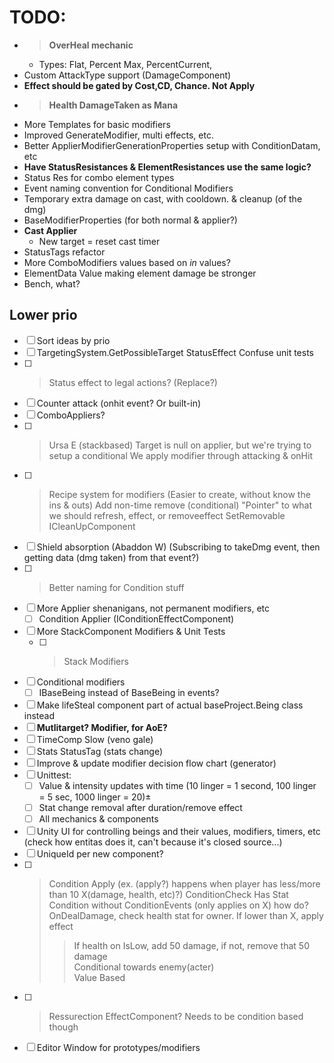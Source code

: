 # TODO:

* >**OverHeal mechanic**
  * Types: Flat, Percent Max, PercentCurrent,  
* Custom AttackType support (DamageComponent)
* **Effect should be gated by Cost,CD, Chance. Not Apply**
* >**Health DamageTaken as Mana** 
* More Templates for basic modifiers
* Improved GenerateModifier, multi effects, etc.
* Better ApplierModifierGenerationProperties setup with ConditionDatam, etc
* **Have StatusResistances & ElementResistances use the same logic?**
* Status Res for combo element types
* Event naming convention for Conditional Modifiers
* Temporary extra damage on cast, with cooldown. & cleanup (of the dmg)
* BaseModifierProperties (for both normal & applier?)
* **Cast Applier**
  * New target = reset cast timer
* StatusTags refactor
* More ComboModifiers values based on *in* values?
* ElementData Value making element damage be stronger 
* Bench, what?

## Lower prio

- [ ] Sort ideas by prio
- [ ] TargetingSystem.GetPossibleTarget StatusEffect Confuse unit tests
- [ ] >Status effect to legal actions? (Replace?)
- [ ] Counter attack (onhit event? Or built-in)
- [ ] ComboAppliers?
- [ ] >Ursa E (stackbased)
    Target is null on applier, but we're trying to setup a conditional
    We apply modifier through attacking & onHit
- [ ] >Recipe system for modifiers (Easier to create, without know the ins & outs)
    Add non-time remove (conditional)
    "Pointer" to what we should refresh, effect, or removeeffect
    SetRemovable ICleanUpComponent
- [ ] Shield absorption (Abaddon W) (Subscribing to takeDmg event, then getting data (dmg taken) from that event?)
- [ ] >Better naming for Condition stuff
- [ ] More Applier shenanigans, not permanent modifiers, etc
  - [ ] Condition Applier (IConditionEffectComponent)
- [ ] More StackComponent Modifiers & Unit Tests
  - [ ] >Stack Modifiers
- [ ] Conditional modifiers
  - [ ] IBaseBeing instead of BaseBeing in events? 
- [ ] Make lifeSteal component part of actual baseProject.Being class instead
- [ ] **Mutlitarget? Modifier, for AoE?**
- [ ] TimeComp Slow (veno gale)
- [ ] Stats StatusTag (stats change)
- [ ] Improve & update modifier decision flow chart (generator)
- [ ] Unittest:
  - [ ] Value & intensity updates with time (10 linger = 1 second, 100 linger = 5 sec, 1000 linger = 20)±
  - [ ] Stat change removal after duration/remove effect
  - [ ] All mechanics & components
- [ ] Unity UI for controlling beings and their values, modifiers, timers, etc (check how entitas does it, can't because it's closed source...)
- [ ] UniqueId per new component?
- [ ] >Condition Apply (ex. (apply?) happens when player has less/more than 10 X(damage, health, etc)?)
  > ConditionCheck Has Stat  
  > Condition without ConditionEvents (only applies on X) how do?  
  >  OnDealDamage, check health stat for owner. If lower than X, apply effect  
  >>  If health on IsLow, add 50 damage, if not, remove that 50 damage  
     Conditional towards enemy(acter)  
     Value Based   
- [ ] >Ressurection EffectComponent? Needs to be condition based though
- [ ] Editor Window for prototypes/modifiers